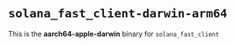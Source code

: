 # `solana_fast_client-darwin-arm64`

This is the **aarch64-apple-darwin** binary for `solana_fast_client`
